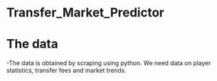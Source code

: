 # Transfer_Market_Predictor

# The data
-The data is obtained by scraping using python. We need data on player statistics, transfer fees and market trends.
